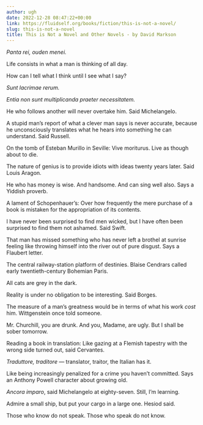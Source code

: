 ```yaml
---
author: ugh
date: 2022-12-28 08:47:22+00:00
link: https://fluidself.org/books/fiction/this-is-not-a-novel/
slug: this-is-not-a-novel
title: This is Not a Novel and Other Novels - by David Markson
---
```


_Panta rei, ouden menei._

Life consists in what a man is thinking of all day.

How can I tell what I think until I see what I say?

_Sunt lacrimae rerum._

_Entia non sunt multiplicanda praeter necessitatem._

He who follows another will never overtake him. Said Michelangelo.

A stupid man’s report of what a clever man says is never accurate, because he unconsciously translates what he hears into something he can understand. Said Russell.

On the tomb of Esteban Murillo in Seville: Vive moriturus. Live as though about to die.

The nature of genius is to provide idiots with ideas twenty years later. Said Louis Aragon.

He who has money is wise. And handsome. And can sing well also. Says a Yiddish proverb.

A lament of Schopenhauer’s: Over how frequently the mere purchase of a book is mistaken for the appropriation of its contents.

I have never been surprised to find men wicked, but I have often been surprised to find them not ashamed. Said Swift.

That man has missed something who has never left a brothel at sunrise feeling like throwing himself into the river out of pure disgust. Says a Flaubert letter.

The central railway-station platform of destinies. Blaise Cendrars called early twentieth-century Bohemian Paris.

All cats are grey in the dark.

Reality is under no obligation to be interesting. Said Borges.

The measure of a man’s greatness would be in terms of what his work _cost_ him. Wittgenstein once told someone.

Mr. Churchill, you are drunk. And you, Madame, are ugly. But I shall be sober tomorrow.

Reading a book in translation: Like gazing at a Flemish tapestry with the wrong side turned out, said Cervantes.

_Traduttore, traditore_ — translator, traitor, the Italian has it.

Like being increasingly penalized for a crime you haven’t committed. Says an Anthony Powell character about growing old.

_Ancora imparo_, said Michelangelo at eighty-seven. Still, I’m learning.

Admire a small ship, but put your cargo in a large one. Hesiod said.

Those who know do not speak. Those who speak do not know.
